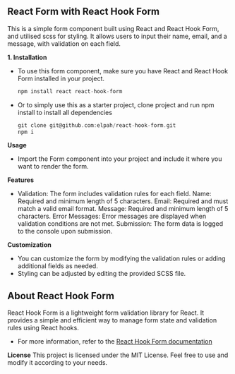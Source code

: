 ## React Form with React Hook Form ##
This is a simple form component built using React and React Hook Form, and utilised scss for styling.
It allows users to input their name, email, and a message, with validation on each field.

**1. Installation**
- To use this form component, make sure you have React and React Hook Form installed in your project.
     ```c
    npm install react react-hook-form

- Or to simply use this as a starter project, clone project and run npm install to install all dependencies
   ```c
   git clone git@github.com:elpah/react-hook-form.git
   npm i

**Usage**
- Import the Form component into your project and include it where you want to render the form.

**Features**
- Validation: The form includes validation rules for each field.
Name: Required and minimum length of 5 characters.
Email: Required and must match a valid email format.
Message: Required and minimum length of 5 characters.
Error Messages: Error messages are displayed when validation conditions are not met.
Submission: The form data is logged to the console upon submission.

**Customization**
- You can customize the form by modifying the validation rules or adding additional fields as needed. 
- Styling can be adjusted by editing the provided SCSS file.

## About React Hook Form
React Hook Form is a lightweight form validation library for React. It provides a simple and efficient way to manage form state and validation rules using React hooks.

- For more information, refer to the [React Hook Form documentation](https://react-hook-form.com/)
 

**License** 
This project is licensed under the MIT License. Feel free to use and modify it according to your needs.

